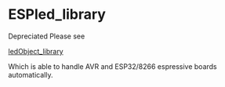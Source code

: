 # ESPled_library

Depreciated Please see 

[ledObject_library](https://github.com/pangalactictech/ledObject_library) <br>

Which is able to handle AVR and ESP32/8266 espressive boards automatically.
